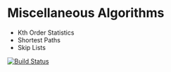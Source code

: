 # Miscellaneous Algorithms
- Kth Order Statistics
- Shortest Paths
- Skip Lists

[![Build Status](https://travis-ci.org/froasio/MiscellaneousAlgorithms.svg?branch=master)](https://travis-ci.org/froasio/MiscellaneousAlgorithms)
